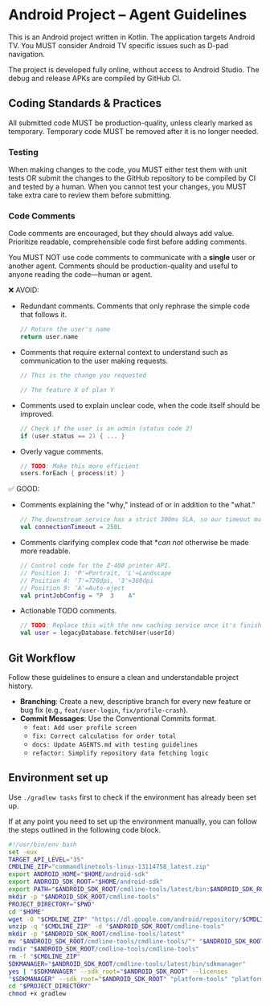 # Android Project – Agent Guidelines

This is an Android project written in Kotlin. The application targets Android TV. You MUST consider Android TV specific issues such as D-pad navigation.

The project is developed fully online, without access to Android Studio. The debug and release APKs are compiled by GitHub CI.

## Coding Standards & Practices

All submitted code MUST be production-quality, unless clearly marked as temporary. Temporary code MUST be removed after it is no longer needed.

### Testing

When making changes to the code, you MUST either test them with unit tests OR submit the changes to the GitHub repository to be compiled by CI and tested by a human. When you cannot test your changes, you MUST take extra care to review them before submitting.

### Code Comments

Code comments are encouraged, but they should always add value. Prioritize readable, comprehensible code first before adding comments.

You MUST NOT use code comments to communicate with a **single** user or another agent. Comments should be production-quality and useful to anyone reading the code—human or agent.

❌ AVOID:
* Redundant comments. Comments that only rephrase the simple code that follows it.
  ```kt
  // Return the user's name
  return user.name
  ```
* Comments that require external context to understand such as communication to the user making requests.
  ```kt
  // This is the change you requested
  ```
  ```kt
  // The feature X of plan Y
  ```
* Comments used to explain unclear code, when the code itself should be improved.
  ```kt
  // Check if the user is an admin (status code 2)
  if (user.status == 2) { ... }
  ```
* Overly vague comments.
  ```kt
  // TODO: Make this more efficient
  users.forEach { process(it) }
  ```

✅ GOOD:
* Comments explaining the "why," instead of or in addition to the "what."
  ```kt
  // The downstream service has a strict 300ms SLA, so our timeout must be lower.
  val connectionTimeout = 250L
  ```
* Comments clarifying complex code that **can not* otherwise be made more readable.
  ```kt
  // Control code for the Z-400 printer API.
  // Position 1: 'P'=Portrait, 'L'=Landscape
  // Position 4: '7'=720dpi, '3'=360dpi
  // Position 9: 'A'=Auto-eject
  val printJobConfig = "P  3    A"
  ```
* Actionable TODO comments.
  ```kt
  // TODO: Replace this with the new caching service once it's finished.
  val user = legacyDatabase.fetchUser(userId)
  ```

## Git Workflow

Follow these guidelines to ensure a clean and understandable project history.

* **Branching**: Create a new, descriptive branch for every new feature or bug fix (e.g., `feat/user-login`, `fix/profile-crash`).
* **Commit Messages**: Use the Conventional Commits format.
  * `feat: Add user profile screen`
  * `fix: Correct calculation for order total`
  * `docs: Update AGENTS.md with testing guidelines`
  * `refactor: Simplify repository data fetching logic`

## Environment set up

Use `./gradlew tasks` first to check if the environment has already been set up.

If at any point you need to set up the environment manually, you can follow the steps outlined in the following code block.

```sh
#!/usr/bin/env bash
set -eux
TARGET_API_LEVEL="35"
CMDLINE_ZIP="commandlinetools-linux-13114758_latest.zip"
export ANDROID_HOME="$HOME/android-sdk"
export ANDROID_SDK_ROOT="$HOME/android-sdk"
export PATH="$ANDROID_SDK_ROOT/cmdline-tools/latest/bin:$ANDROID_SDK_ROOT/platform-tools:$ANDROID_SDK_ROOT/emulator:$PATH"
mkdir -p "$ANDROID_SDK_ROOT/cmdline-tools"
PROJECT_DIRECTORY="$PWD"
cd "$HOME"
wget -O "$CMDLINE_ZIP" "https://dl.google.com/android/repository/$CMDLINE_ZIP"
unzip -q "$CMDLINE_ZIP" -d "$ANDROID_SDK_ROOT/cmdline-tools"
mkdir -p "$ANDROID_SDK_ROOT/cmdline-tools/latest"
mv "$ANDROID_SDK_ROOT/cmdline-tools/cmdline-tools/"* "$ANDROID_SDK_ROOT/cmdline-tools/latest/"
rmdir "$ANDROID_SDK_ROOT/cmdline-tools/cmdline-tools"
rm -f "$CMDLINE_ZIP"
SDKMANAGER="$ANDROID_SDK_ROOT/cmdline-tools/latest/bin/sdkmanager"
yes | "$SDKMANAGER" --sdk_root="$ANDROID_SDK_ROOT" --licenses
"$SDKMANAGER" --sdk_root="$ANDROID_SDK_ROOT" "platform-tools" "platforms;android-$TARGET_API_LEVEL" "build-tools;$TARGET_API_LEVEL.0.0"
cd "$PROJECT_DIRECTORY"
chmod +x gradlew
```
